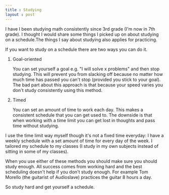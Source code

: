 ```yaml
--- 
title : Studying 
layout : post
---
```

I have I been studying math consistently since 3rd grade (I'm now in 7th grade). I thought I would share some things I picked up on about studying on a schedule.The things I say about studying also applies for practicing.

If you want to study on a schedule there are two ways you can do it.

1. Goal-oriented

	You can set yourself a goal e.g. "I will solve x problems" and then stop studying. This will prevent you from slacking off because no matter how much time has passed you can't stop (provided you stick to your goal). The bad part about this approach is that because your speed varies you don't study consistently using this method.

2. Timed

	You can set an amount of time to work each day. This makes a consistent schedule that you can get used to. The downside is that when working with a time limit you can get lost in thoughts and pass time without studying.

I use the time limit way myself though it's not a fixed time everyday: I have a weekly schedule with a set amount of time for every day of the week. I tailored my schedule to my classes (I study in my own subjects instead of sitting in some of my classes). 

When you use either of these methods you should make sure you should study enough. All success comes from working hard and the best scheduling doesn't help if you don't study enough. For example Tom Morello (the guitarist of Audioslave) practices the guitar 8 hours a day.

So study hard and get yourself a schedule.